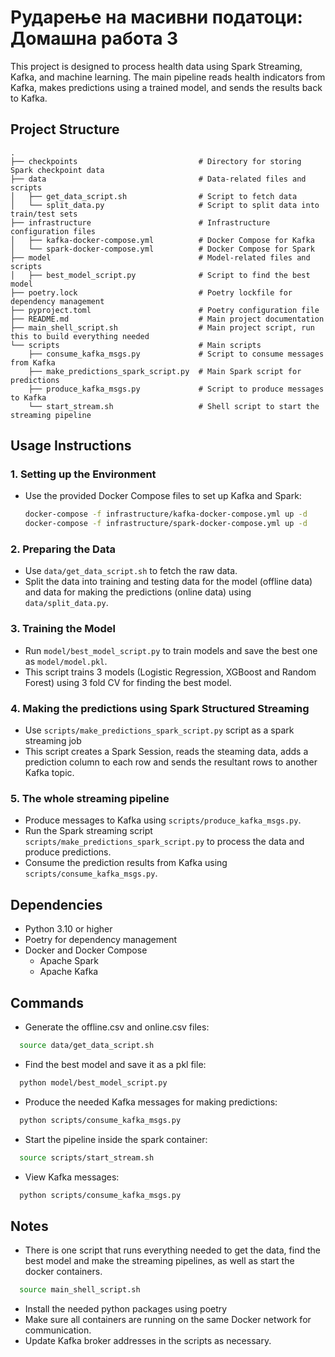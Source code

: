 # Рударење на масивни податоци: Домашна работа 3

This project is designed to process health data using Spark Streaming, Kafka, and machine learning. 
The main pipeline reads health indicators from Kafka, makes predictions using a trained model, and sends the results back to Kafka.

## Project Structure

```
.
├── checkpoints                           # Directory for storing Spark checkpoint data
├── data                                  # Data-related files and scripts
│   ├── get_data_script.sh                # Script to fetch data
│   └── split_data.py                     # Script to split data into train/test sets
├── infrastructure                        # Infrastructure configuration files
│   ├── kafka-docker-compose.yml          # Docker Compose for Kafka
│   └── spark-docker-compose.yml          # Docker Compose for Spark
├── model                                 # Model-related files and scripts
│   ├── best_model_script.py              # Script to find the best model
├── poetry.lock                           # Poetry lockfile for dependency management
├── pyproject.toml                        # Poetry configuration file
├── README.md                             # Main project documentation
├── main_shell_script.sh                  # Main project script, run this to build everything needed
└── scripts                               # Main scripts
    ├── consume_kafka_msgs.py             # Script to consume messages from Kafka
    ├── make_predictions_spark_script.py  # Main Spark script for predictions
    ├── produce_kafka_msgs.py             # Script to produce messages to Kafka
    └── start_stream.sh                   # Shell script to start the streaming pipeline
```

## Usage Instructions

### 1. Setting up the Environment
- Use the provided Docker Compose files to set up Kafka and Spark:
  ```bash
  docker-compose -f infrastructure/kafka-docker-compose.yml up -d
  docker-compose -f infrastructure/spark-docker-compose.yml up -d
  ```

### 2. Preparing the Data
- Use `data/get_data_script.sh` to fetch the raw data.
- Split the data into training and testing data for the model (offline data) and data for making the predictions (online data) using `data/split_data.py`.

### 3. Training the Model
- Run `model/best_model_script.py` to train models and save the best one as `model/model.pkl`.
- This script trains 3 models (Logistic Regression, XGBoost and Random Forest) using 3 fold CV for finding the best model.


### 4. Making the predictions using Spark Structured Streaming
- Use `scripts/make_predictions_spark_script.py` script as a spark streaming job
- This script creates a Spark Session, reads the steaming data, adds a prediction column to each row and sends the resultant rows to another Kafka topic.


### 5. The whole streaming pipeline
- Produce messages to Kafka using `scripts/produce_kafka_msgs.py`.
- Run the Spark streaming script `scripts/make_predictions_spark_script.py` to process the data and produce predictions.
- Consume the prediction results from Kafka using `scripts/consume_kafka_msgs.py`.


## Dependencies
- Python 3.10 or higher
- Poetry for dependency management
- Docker and Docker Compose
  - Apache Spark
  - Apache Kafka

## Commands
- Generate the offline.csv and online.csv files:
```bash
  source data/get_data_script.sh
```

- Find the best model and save it as a pkl file:
```bash
  python model/best_model_script.py
```

- Produce the needed Kafka messages for making predictions:
```bash
  python scripts/consume_kafka_msgs.py
  ```

- Start the pipeline inside the spark container:
```bash
  source scripts/start_stream.sh
  ```

- View Kafka messages:
```bash
  python scripts/consume_kafka_msgs.py
  ```

## Notes
- There is one script that runs everything needed to get the data, find the best model and make the streaming pipelines, as well as start the docker containers.
```bash
  source main_shell_script.sh
  ```
- Install the needed python packages using poetry
- Make sure all containers are running on the same Docker network for communication.
- Update Kafka broker addresses in the scripts as necessary.